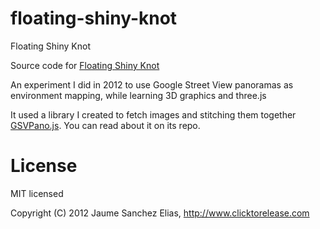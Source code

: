 # floating-shiny-knot
Floating Shiny Knot

Source code for [Floating Shiny Knot](https://www.clicktorelease.com/code/streetViewReflectionMapping)

An experiment I did in 2012 to use Google Street View panoramas as environment mapping, while learning 3D graphics and three.js

It used a library I created to fetch images and stitching them together [GSVPano.js](https://github.com/spite/GSVPano.js/). You can read about it on its repo.

# License

MIT licensed

Copyright (C) 2012 Jaume Sanchez Elias, http://www.clicktorelease.com
